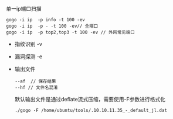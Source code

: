 单一ip端口扫描

```shell
gogo -i ip  -p info -t 100 -ev
gogo -i ip  -p - -t 100 -ev// 全端口
gogo -i ip  -p top2,top3 -t 100 -ev // 外网常见端口
```

- 指纹识别 -v


- 漏洞探测 -e

- 输出文件

  ```shell
  --af  // 保存结果 
  --hf // 文件名混淆
  ```

  默认输出文件是通过deflate流式压缩，需要使用-F参数进行格式化

  ```shell
  ./gogo -F /home/ubuntu/tools/.10.10.11.35_-_default_jl.dat
  ```

  